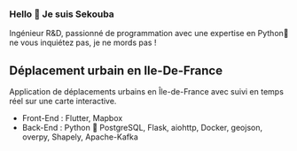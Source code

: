 ### Hello 👋 Je suis Sekouba

Ingénieur R&D, passionné de programmation avec une expertise en Python🐍 ne vous inquiétez pas, je ne mords pas !

## Déplacement urbain en Ile-De-France

Application de déplacements urbains en Île-de-France avec suivi en temps réel sur une carte interactive.
- Front-End : Flutter, Mapbox
- Back-End : Python 🐍 PostgreSQL, Flask, aiohttp, Docker, geojson, overpy, Shapely, Apache-Kafka
<!--
**doumbis224/doumbis224** is a ✨ _special_ ✨ repository because its `README.md` (this file) appears on your GitHub profile.

Here are some ideas to get you started:

- 🔭 I’m currently working on ...
- 🌱 I’m currently learning ...
- 👯 I’m looking to collaborate on ...
- 🤔 I’m looking for help with ...
- 💬 Ask me about ...
- 📫 How to reach me: ...
- 😄 Pronouns: ...
- ⚡ Fun fact: ...
-->
